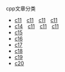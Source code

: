 cpp文章分类

- [c11]()&emsp;[c11]()&emsp;[c11]()&emsp;[c11]()&emsp;
- [c14]()&emsp;[c11]()&emsp;[c11]()&emsp;[c11]()&emsp;
- [c15]()&emsp;
- [c16]()&emsp;
- [c17]()&emsp;
- [c18]()&emsp;
- [c19]()&emsp;
- [c20]()&emsp;